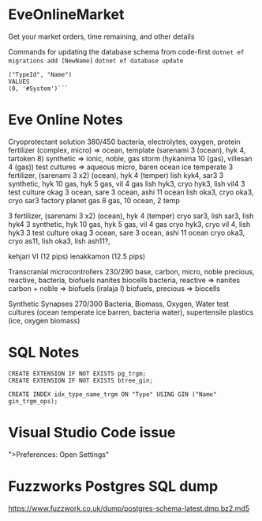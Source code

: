 # EveOnlineMarket

Get your market orders, time remaining, and other details

Commands for updating the database schema from code-first
`dotnet ef migrations add [NewName]`
`dotnet ef database update`

````insert into public."Type"
("TypeId", "Name")
VALUES
(0, '#System')```
````


# Eve Online Notes

Cryoprotectant solution 380/450
bacteria, electrolytes, oxygen, protein
fertilizer (complex, micro) => ocean, template (sarenami 3 (ocean), hyk 4, tartoken 8)
synthetic => ionic, noble, gas storm (hykanima 10 (gas), villesan 4 (gas))
test cultures => aqueous micro, baren ocean ice temperate
3 fertilizer, (sarenami 3 x2) (ocean), hyk 4 (temper)          lish kyk4, sar3
3 synthetic, hyk 10 gas, hyk 5 gas, vil 4 gas                  lish hyk3, cryo hyk3, lish vil4
3 test culture okag 3 ocean, sare 3 ocean, ashi 11 ocean       lish oka3, cryo oka3, cryo sar3
factory planet gas
8 gas, 10 ocean, 2 temp

3 fertilizer, (sarenami 3 x2) (ocean), hyk 4 (temper)       cryo sar3, lish sar3, lish hyk4
3 synthetic, hyk 10 gas, hyk 5 gas, vil 4 gas               cryo hyk3, cryo vil 4, lish hyk3
3 test culture okag 3 ocean, sare 3 ocean, ashi 11 ocean    cryo oka3, cryo as11, lish oka3, lish ash11?, 

kehjari VI (12 pips)
ienakkamon (12.5 pips)

Transcranial microcontrollers 230/290
base, carbon, micro, noble
precious, reactive, bacteria, biofuels
nanites biocells
bacteria, reactive => nanites
carbon + noble => biofuels (iralaja I)
biofuels, precious => biocells

Synthetic Synapses 270/300
Bacteria, Biomass, Oxygen, Water 
test cultures (ocean temperate ice barren, bacteria water), supertensile plastics (ice, oxygen biomass)


# SQL Notes
```
CREATE EXTENSION IF NOT EXISTS pg_trgm;
CREATE EXTENSION IF NOT EXISTS btree_gin;

CREATE INDEX idx_type_name_trgm ON "Type" USING GIN ("Name" gin_trgm_ops);
```

# Visual Studio Code issue
">Preferences: Open Settings"

# Fuzzworks Postgres SQL dump
https://www.fuzzwork.co.uk/dump/postgres-schema-latest.dmp.bz2.md5